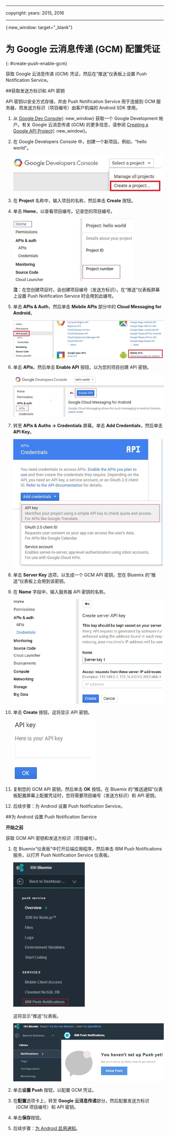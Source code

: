 
---

copyright:
 years: 2015, 2016

---

{:new_window: target="_blank"}
# 为 Google 云消息传递 (GCM) 配置凭证
{: #create-push-enable-gcm}

获取 Google 云消息传递 (GCM) 凭证，然后在“推送”仪表板上设置 Push Notification Service。

##获取发送方标识和 API 密钥

API 密钥以安全方式存储，并由 Push Notification Service 用于连接到 GCM 服务器，而发送方标识（项目编号）由客户机端的 Android SDK 使用。

1. 从 [Google Dev Console](https://console.developers.google.com/start){: new_window} 获取一个 Google Development 帐户。有关 Google 云消息传递 (GCM) 的更多信息，请参阅 [Creating a Google API Project](https://developers.google.com/console/help/new/){: new_window}。

2. 在 Google Developers Console 中，创建一个新项目。例如，“hello world”。

	![创建项目](images/gcm_createproject.jpg)

3. 在 **Project** 名称中，输入项目的名称，然后单击 **Create** 按钮。
4. 单击 **Home**，以查看项目编号。记录您的项目编号。

	![GCM 项目编号](images/gcm_projectnumber.jpg)

	**注**：在您创建项目时，会创建项目编号（发送方标识）。在“推送”仪表板屏幕上设置 Push Notification Service 时会用到此编号。

5. 单击 **APIs & Auth**，然后单击 **Mobile APIs** 部分中的 **Cloud Messaging for Android**。

	![API](images/gcm_mobileapi.jpg)

6. 单击 **APIs**，然后单击 **Enable API** 按钮，以为您的项目创建 API 密钥。

	![启用 API ](images/gcm_enable_api.jpg)

7. 转至 **APIs & Auths -> Credentials** 屏幕。单击 **Add Credentials**，然后单击 **API Key**。

	![API 凭证](images/api_credentials.jpg)

8. 单击 **Server Key** 选项，以生成一个 GCM API 密钥，您在 Bluemix 的“推送”仪表板上会用到该密钥。
9. 在 **Name** 字段中，输入服务器 API 密钥的名称。

	![GCM 服务器密钥](images/gcm_serverkey.jpg)

10. 单击 **Create** 按钮。这将显示 API 密钥。

	![GCM API 密钥](images/gcm_apikey.jpg)

11. 复制您的 GCM API 密钥，然后单击 **OK** 按钮。在 Bluemix 的“推送通知”仪表板配置屏幕上配置凭证时，您将需要项目编号（发送方标识）和 API 密钥。 
12. 后续步骤：为 Android 设置 Push Notification Service。

##为 Android 设置 Push Notification Service

**开始之前**

获取 GCM API 密钥和发送方标识（项目编号）。 

1. 在 Bluemix“仪表板”中打开后端应用程序，然后单击 IBM Push Notifications 服务，以打开 Push Notification Service 仪表板。
 
	![推送仪表板](images/bluemixdashboard_push.jpg)

	这将显示“推送”仪表板。
	
	![推送设置](images/setup_push_main.jpg)

2. 单击**设置 Push** 按钮，以配置 GCM 凭证。
1. 在**配置**选项卡上，转至 **Google 云消息传递**部分，然后配置发送方标识（GCM 项目编号）和 API 密钥。

4. 单击**保存**按钮。 
5. 后续步骤：[为 Android 启用通知](c_enable_push.html)。
